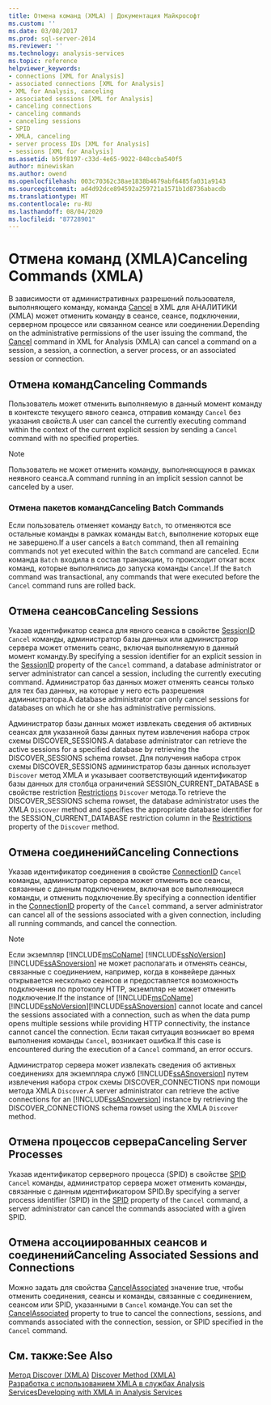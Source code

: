 ```yaml
---
title: Отмена команд (XMLA) | Документация Майкрософт
ms.custom: ''
ms.date: 03/08/2017
ms.prod: sql-server-2014
ms.reviewer: ''
ms.technology: analysis-services
ms.topic: reference
helpviewer_keywords:
- connections [XML for Analysis]
- associated connections [XML for Analysis]
- XML for Analysis, canceling
- associated sessions [XML for Analysis]
- canceling connections
- canceling commands
- canceling sessions
- SPID
- XMLA, canceling
- server process IDs [XML for Analysis]
- sessions [XML for Analysis]
ms.assetid: b59f8197-c33d-4e65-9022-848ccba540f5
author: minewiskan
ms.author: owend
ms.openlocfilehash: 003c70362c38ae1838b4679abf6485fa031a9143
ms.sourcegitcommit: ad4d92dce894592a259721a1571b1d8736abacdb
ms.translationtype: MT
ms.contentlocale: ru-RU
ms.lasthandoff: 08/04/2020
ms.locfileid: "87728901"
---
```

# <a name="canceling-commands-xmla"></a><span data-ttu-id="f107f-102">Отмена команд (XMLA)</span><span class="sxs-lookup"><span data-stu-id="f107f-102">Canceling Commands (XMLA)</span></span>
  <span data-ttu-id="f107f-103">В зависимости от административных разрешений пользователя, выполняющего команду, команда [Cancel](https://docs.microsoft.com/bi-reference/xmla/xml-elements-commands/cancel-element-xmla) в XML для АНАЛИТИКИ (XMLA) может отменить команду в сеансе, сеансе, подключении, серверном процессе или связанном сеансе или соединении.</span><span class="sxs-lookup"><span data-stu-id="f107f-103">Depending on the administrative permissions of the user issuing the command, the [Cancel](https://docs.microsoft.com/bi-reference/xmla/xml-elements-commands/cancel-element-xmla) command in XML for Analysis (XMLA) can cancel a command on a session, a session, a connection, a server process, or an associated session or connection.</span></span>  
  
## <a name="canceling-commands"></a><span data-ttu-id="f107f-104">Отмена команд</span><span class="sxs-lookup"><span data-stu-id="f107f-104">Canceling Commands</span></span>  
 <span data-ttu-id="f107f-105">Пользователь может отменить выполняемую в данный момент команду в контексте текущего явного сеанса, отправив команду `Cancel` без указания свойств.</span><span class="sxs-lookup"><span data-stu-id="f107f-105">A user can cancel the currently executing command within the context of the current explicit session by sending a `Cancel` command with no specified properties.</span></span>  
  
> [!NOTE]  
>  <span data-ttu-id="f107f-106">Пользователь не может отменить команду, выполняющуюся в рамках неявного сеанса.</span><span class="sxs-lookup"><span data-stu-id="f107f-106">A command running in an implicit session cannot be canceled by a user.</span></span>  
  
### <a name="canceling-batch-commands"></a><span data-ttu-id="f107f-107">Отмена пакетов команд</span><span class="sxs-lookup"><span data-stu-id="f107f-107">Canceling Batch Commands</span></span>  
 <span data-ttu-id="f107f-108">Если пользователь отменяет команду `Batch`, то отменяются все остальные команды в рамках команды `Batch`, выполнение которых еще не завершено.</span><span class="sxs-lookup"><span data-stu-id="f107f-108">If a user cancels a `Batch` command, then all remaining commands not yet executed within the `Batch` command are canceled.</span></span> <span data-ttu-id="f107f-109">Если команда `Batch` входила в состав транзакции, то происходит откат всех команд, которые выполнялись до запуска команды `Cancel`.</span><span class="sxs-lookup"><span data-stu-id="f107f-109">If the `Batch` command was transactional, any commands that were executed before the `Cancel` command runs are rolled back.</span></span>  
  
## <a name="canceling-sessions"></a><span data-ttu-id="f107f-110">Отмена сеансов</span><span class="sxs-lookup"><span data-stu-id="f107f-110">Canceling Sessions</span></span>  
 <span data-ttu-id="f107f-111">Указав идентификатор сеанса для явного сеанса в свойстве [SessionID](https://docs.microsoft.com/bi-reference/xmla/xml-elements-properties/id-element-xmla) `Cancel` команды, администратор базы данных или администратор сервера может отменить сеанс, включая выполняемую в данный момент команду.</span><span class="sxs-lookup"><span data-stu-id="f107f-111">By specifying a session identifier for an explicit session in the [SessionID](https://docs.microsoft.com/bi-reference/xmla/xml-elements-properties/id-element-xmla) property of the `Cancel` command, a database administrator or server administrator can cancel a session, including the currently executing command.</span></span> <span data-ttu-id="f107f-112">Администратор баз данных может отменять сеансы только для тех баз данных, на которые у него есть разрешения администратора.</span><span class="sxs-lookup"><span data-stu-id="f107f-112">A database administrator can only cancel sessions for databases on which he or she has administrative permissions.</span></span>  
  
 <span data-ttu-id="f107f-113">Администратор базы данных может извлекать сведения об активных сеансах для указанной базы данных путем извлечения набора строк схемы DISCOVER_SESSIONS.</span><span class="sxs-lookup"><span data-stu-id="f107f-113">A database administrator can retrieve the active sessions for a specified database by retrieving the DISCOVER_SESSIONS schema rowset.</span></span> <span data-ttu-id="f107f-114">Для получения набора строк схемы DISCOVER_SESSIONS администратор базы данных использует `Discover` метод XMLA и указывает соответствующий идентификатор базы данных для столбца ограничений SESSION_CURRENT_DATABASE в свойстве restriction [Restrictions](https://docs.microsoft.com/bi-reference/xmla/xml-elements-properties/restrictions-element-xmla) `Discover` метода.</span><span class="sxs-lookup"><span data-stu-id="f107f-114">To retrieve the DISCOVER_SESSIONS schema rowset, the database administrator uses the XMLA `Discover` method and specifies the appropriate database identifier for the SESSION_CURRENT_DATABASE restriction column in the [Restrictions](https://docs.microsoft.com/bi-reference/xmla/xml-elements-properties/restrictions-element-xmla) property of the `Discover` method.</span></span>  
  
## <a name="canceling-connections"></a><span data-ttu-id="f107f-115">Отмена соединений</span><span class="sxs-lookup"><span data-stu-id="f107f-115">Canceling Connections</span></span>  
 <span data-ttu-id="f107f-116">Указав идентификатор соединения в свойстве [ConnectionID](https://docs.microsoft.com/bi-reference/xmla/xml-elements-properties/connectionid-element-xmla) `Cancel` команды, администратор сервера может отменить все сеансы, связанные с данным подключением, включая все выполняющиеся команды, и отменить подключение.</span><span class="sxs-lookup"><span data-stu-id="f107f-116">By specifying a connection identifier in the [ConnectionID](https://docs.microsoft.com/bi-reference/xmla/xml-elements-properties/connectionid-element-xmla) property of the `Cancel` command, a server administrator can cancel all of the sessions associated with a given connection, including all running commands, and cancel the connection.</span></span>  
  
> [!NOTE]  
>  <span data-ttu-id="f107f-117">Если экземпляр [!INCLUDE[msCoName](../../includes/msconame-md.md)] [!INCLUDE[ssNoVersion](../../includes/ssnoversion-md.md)] [!INCLUDE[ssASnoversion](../../includes/ssasnoversion-md.md)] не может располагать и отменять сеансы, связанные с соединением, например, когда в конвейере данных открывается несколько сеансов и предоставляется возможность подключения по протоколу HTTP, экземпляр не может отменить подключение.</span><span class="sxs-lookup"><span data-stu-id="f107f-117">If the instance of [!INCLUDE[msCoName](../../includes/msconame-md.md)][!INCLUDE[ssNoVersion](../../includes/ssnoversion-md.md)][!INCLUDE[ssASnoversion](../../includes/ssasnoversion-md.md)] cannot locate and cancel the sessions associated with a connection, such as when the data pump opens multiple sessions while providing HTTP connectivity, the instance cannot cancel the connection.</span></span> <span data-ttu-id="f107f-118">Если такая ситуация возникает во время выполнения команды `Cancel`, возникает ошибка.</span><span class="sxs-lookup"><span data-stu-id="f107f-118">If this case is encountered during the execution of a `Cancel` command, an error occurs.</span></span>  
  
 <span data-ttu-id="f107f-119">Администратор сервера может извлекать сведения об активных соединениях для экземпляра служб [!INCLUDE[ssASnoversion](../../includes/ssasnoversion-md.md)] путем извлечения набора строк схемы DISCOVER_CONNECTIONS при помощи метода XMLA `Discover`.</span><span class="sxs-lookup"><span data-stu-id="f107f-119">A server administrator can retrieve the active connections for an [!INCLUDE[ssASnoversion](../../includes/ssasnoversion-md.md)] instance by retrieving the DISCOVER_CONNECTIONS schema rowset using the XMLA `Discover` method.</span></span>  
  
## <a name="canceling-server-processes"></a><span data-ttu-id="f107f-120">Отмена процессов сервера</span><span class="sxs-lookup"><span data-stu-id="f107f-120">Canceling Server Processes</span></span>  
 <span data-ttu-id="f107f-121">Указав идентификатор серверного процесса (SPID) в свойстве [SPID](https://docs.microsoft.com/bi-reference/xmla/xml-elements-properties/id-element-xmla) `Cancel` команды, администратор сервера может отменить команды, связанные с данным идентификатором SPID.</span><span class="sxs-lookup"><span data-stu-id="f107f-121">By specifying a server process identifier (SPID) in the [SPID](https://docs.microsoft.com/bi-reference/xmla/xml-elements-properties/id-element-xmla) property of the `Cancel` command, a server administrator can cancel the commands associated with a given SPID.</span></span>  
  
## <a name="canceling-associated-sessions-and-connections"></a><span data-ttu-id="f107f-122">Отмена ассоциированных сеансов и соединений</span><span class="sxs-lookup"><span data-stu-id="f107f-122">Canceling Associated Sessions and Connections</span></span>  
 <span data-ttu-id="f107f-123">Можно задать для свойства [CancelAssociated](https://docs.microsoft.com/bi-reference/xmla/xml-elements-properties/cancelassociated-element-xmla) значение true, чтобы отменить соединения, сеансы и команды, связанные с соединением, сеансом или SPID, указанными в `Cancel` команде.</span><span class="sxs-lookup"><span data-stu-id="f107f-123">You can set the [CancelAssociated](https://docs.microsoft.com/bi-reference/xmla/xml-elements-properties/cancelassociated-element-xmla) property to true to cancel the connections, sessions, and commands associated with the connection, session, or SPID specified in the `Cancel` command.</span></span>  
  
## <a name="see-also"></a><span data-ttu-id="f107f-124">См. также:</span><span class="sxs-lookup"><span data-stu-id="f107f-124">See Also</span></span>  
 <span data-ttu-id="f107f-125">[Метод Discover &#40;XMLA&#41;](https://docs.microsoft.com/bi-reference/xmla/xml-elements-methods-discover) </span><span class="sxs-lookup"><span data-stu-id="f107f-125">[Discover Method &#40;XMLA&#41;](https://docs.microsoft.com/bi-reference/xmla/xml-elements-methods-discover) </span></span>  
 [<span data-ttu-id="f107f-126">Разработка с использованием XMLA в службах Analysis Services</span><span class="sxs-lookup"><span data-stu-id="f107f-126">Developing with XMLA in Analysis Services</span></span>](developing-with-xmla-in-analysis-services.md)  
  
  
